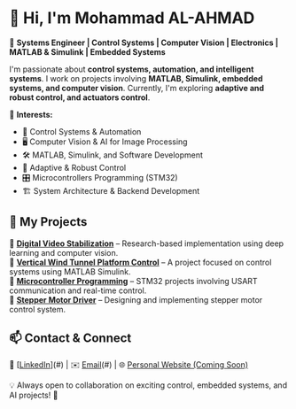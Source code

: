# 👋 Hi, I'm Mohammad AL-AHMAD  

🎯 **Systems Engineer | Control Systems | Computer Vision | Electronics | MATLAB & Simulink | Embedded Systems**  

I'm passionate about **control systems, automation, and intelligent systems**.
I work on projects involving **MATLAB, Simulink, embedded systems, and computer vision**.
Currently, I'm exploring **adaptive and robust control, and actuators control**.  

🔹 **Interests:**  
- 🚀 Control Systems & Automation
- 🖥 Computer Vision & AI for Image Processing  
- 🛠 MATLAB, Simulink, and Software Development  
- 🤖 Adaptive & Robust Control  
- 🎛 Microcontrollers Programming (STM32)  
- 🏗 System Architecture & Backend Development  

## 🌟 My Projects  
🔹 **[Digital Video Stabilization](#)** – Research-based implementation using deep learning and computer vision.  
🔹 **[Vertical Wind Tunnel Platform Control](#)** – A project focused on control systems using MATLAB Simulink.  
🔹 **[Microcontroller Programming](#)** – STM32 projects involving USART communication and real-time control.  
🔹 **[Stepper Motor Driver](#)** – Designing and implementing stepper motor control system. 

## 📫 Contact & Connect  
🔗 [[LinkedIn](https://www.linkedin.com/in/mohammad-al-ahmad-468270249)](#) | ✉️ [Email](mailto:mohammad99alahmad00@gmail.com)(#) | 🌐 [Personal Website (Coming Soon)](#)  

💡 Always open to collaboration on exciting control, embedded systems, and AI projects! 🚀  

